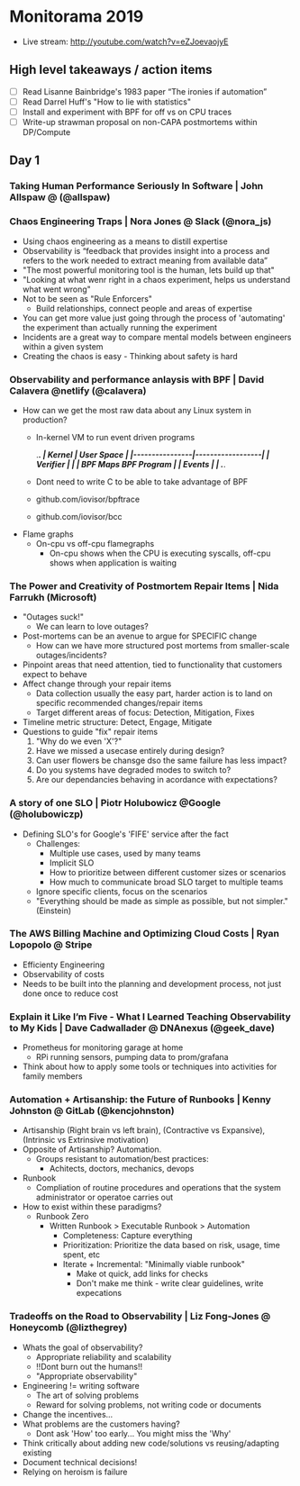 # Monitorama 2019

- Live stream: http://youtube.com/watch?v=eZJoevaojyE

## High level takeaways / action items

- [ ] Read Lisanne Bainbridge's 1983 paper “The ironies if automation”
- [ ] Read Darrel Huff's "How to lie with statistics"
- [ ] Install and experiment with BPF for off vs on CPU traces
- [ ] Write-up strawman proposal on non-CAPA postmortems within DP/Compute

## Day 1

### Taking Human Performance Seriously In Software | John Allspaw @ (@allspaw)

### Chaos Engineering Traps | Nora Jones @ Slack (@nora_js)

- Using chaos engineering as a means to distill expertise
- Observability is “feedback that provides insight into a process and refers to the work needed to extract meaning from available data”
- "The most powerful monitoring tool is the human, lets build up that"
- "Looking at what wenr right in a chaos experiment, helps us understand what went wrong"
- Not to be seen as "Rule Enforcers"
  - Build relationships, connect people and areas of expertise
- You can get more value just going through the process of 'automating' the experiment than actually running the experiment
- Incidents are a great way to compare mental models between engineers within a given system
- Creating the chaos is easy - Thinking about safety is hard

### Observability and performance anlaysis with BPF | David Calavera @netlify (@calavera)

- How can we get the most raw data about any Linux system in production?
  - In-kernel VM to run event driven programs

    .___________________________________.
    |     Kernel     |    User Space    |
    |----------------|------------------|
    |   Verifier     |                  |
    |   BPF        Maps    BPF Program  |
    |   Events       |                  |
    .___________________________________.

  - Dont need to write C to be able to take advantage of BPF
  - github.com/iovisor/bpftrace
  - github.com/iovisor/bcc
- Flame graphs
  - On-cpu vs off-cpu flamegraphs
    - On-cpu shows when the CPU is executing syscalls, off-cpu shows when application is waiting

### The Power and Creativity of Postmortem Repair Items | Nida Farrukh (Microsoft)

- "Outages suck!"
  - We can learn to love outages?
- Post-mortems can be an avenue to argue for SPECIFIC change
  - How can we have more structured post mortems from smaller-scale outages/incidents?
- Pinpoint areas that need attention, tied to functionality that customers expect to behave
- Affect change through your repair items
  - Data collection usually the easy part, harder action is to land on specific recommended changes/repair items
  - Target different areas of focus: Detection, Mitigation, Fixes
- Timeline metric structure: Detect, Engage, Mitigate
- Questions to guide "fix" repair items
  1. "Why do we even 'X'?"
  2. Have we missed a usecase entirely during design?
  3. Can user flowers be chansge dso the same failure has less impact?
  4. Do you systems have degraded modes to switch to?
  5. Are our dependancies behaving in acordance with expectations?

### A story of one SLO | Piotr Holubowicz @Google (@holubowiczp)

- Defining SLO's for Google's 'FIFE' service after the fact
  - Challenges:
    - Multiple use cases, used by many teams
    - Implicit SLO
    - How to prioritize between different customer sizes or scenarios
    - How much to communicate broad SLO target to multiple teams
  - Ignore specific clients, focus on the scenarios
  - "Everything should be made as simple as possible, but not simpler." (Einstein)

### The AWS Billing Machine and Optimizing Cloud Costs | Ryan Lopopolo @ Stripe

- Efficienty Engineering
- Observability of costs
- Needs to be built into the planning and development process, not just done once to reduce cost

### Explain it Like I’m Five - What I Learned Teaching Observability to My Kids | Dave Cadwallader @ DNAnexus (@geek_dave)

- Prometheus for monitoring garage at home
  - RPi running sensors, pumping data to prom/grafana
- Think about how to apply some tools or techniques into activities for family members

### Automation + Artisanship: the Future of Runbooks | Kenny Johnston @ GitLab (@kencjohnston)

- Artisanship (Right brain vs left brain), (Contractive vs Expansive), (Intrinsic vs Extrinsive motivation)
- Opposite of Artisanship? Automation.
  - Groups resistant to automation/best practices:
    - Achitects, doctors, mechanics, devops
- Runbook
  - Compliation of routine procedures and operations that the system administrator or operatoe carries out
- How to exist within these paradigms?
  - Runbook Zero
    - Written Runbook > Executable Runbook > Automation
      - Completeness: Capture everything
      - Prioritization: Prioritize the data based on risk, usage, time spent, etc
      - Iterate + Incremental: "Minimally viable runbook"
        - Make ot quick, add links for checks
        - Don't make me think - write clear guidelines, write expecations

### Tradeoffs on the Road to Observability | Liz Fong-Jones @ Honeycomb (@lizthegrey)

- Whats the goal of observability?
  - Appropriate reliability and scalability
  - !!Dont burn out the humans!!
  - "Appropriate observability"
- Engineering != writing software
  - The art of solving problems
  - Reward for solving problems, not writing code or documents
- Change the incentives...
- What problems are the customers having?
  - Dont ask 'How' too early... You might miss the 'Why'
- Think critically about adding new code/solutions vs reusing/adapting existing
- Document technical decisions!
- Relying on heroism is failure